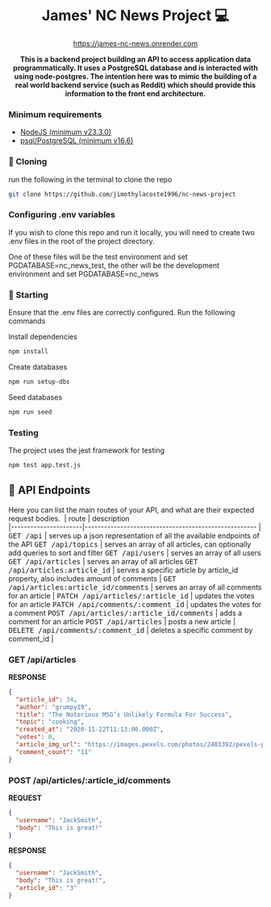 <h1 align="center" style="font-weight: bold;">James' NC News Project 💻</h1>

<p align="center">
<a href="https://james-nc-news.onrender.com">https://james-nc-news.onrender.com</a>
</p>

<p align="center">
    <b>This is a backend project building an API to access application data programmatically. It uses a PostgreSQL database and is interacted with using node-postgres. The intention here was to mimic the building of a real world backend service (such as Reddit) which should provide this information to the front end architecture.</b>
</p>

<h3>Minimum requirements</h3>

- [NodeJS (minimum v23.3.0)](https://nodejs.org/en/download)
- [psql/PostgreSQL (minimum v16.6)](https://www.postgresql.org/download/)

<h3>🤖 Cloning</h3>

run the following in the terminal to clone the repo

```bash
git clone https://github.com/jimothylacoste1996/nc-news-project
```

<h3>Configuring .env variables</h2>

If you wish to clone this repo and run it locally, you will need to create two .env files in the root of the project directory.

One of these files will be the test environment and set PGDATABASE=nc_news_test, the other will be the development environment and set PGDATABASE=nc_news

<h3>🚀 Starting</h3>

Ensure that the .env files are correctly configured. Run the following commands

Install dependencies

```bash
npm install
```

Create databases

```bash
npm run setup-dbs
```

Seed databases

```bash
npm run seed
```

<h3> Testing</h3>

The project uses the jest framework for testing

```bash
npm test app.test.js
```

<h2 id="routes">📍 API Endpoints</h2>

Here you can list the main routes of your API, and what are their expected request bodies.
​
| route | description  
|----------------------|-----------------------------------------------------
| <kbd>GET /api</kbd> | serves up a json representation of all the available endpoints of the API
<kbd>GET /api/topics</kbd> | serves an array of all articles, can optionally add queries to sort and filter
<kbd>GET /api/users</kbd> | serves an array of all users
<kbd>GET /api/articles</kbd> | serves an array of all articles
<kbd>GET /api/articles:article_id</kbd> | serves a specific article by article_id property, also includes amount of comments
| <kbd>GET /api/articles:article_id/comments</kbd> | serves an array of all comments for an article
| <kbd>PATCH /api/articles/:article_id</kbd> | updates the votes for an article
<kbd>PATCH /api/comments/:comment_id</kbd> | updates the votes for a comment
<kbd>POST /api/articles/:article_id/comments</kbd> | adds a comment for an article
<kbd>POST /api/articles</kbd> | posts a new article
| <kbd>DELETE /api/comments/:comment_id</kbd> | deletes a specific comment by comment_id
|

<h3 id="get-auth-detail">GET /api/articles</h3>

**RESPONSE**

```json
{
  "article_id": 34,
  "author": "grumpy19",
  "title": "The Notorious MSG’s Unlikely Formula For Success",
  "topic": "cooking",
  "created_at": "2020-11-22T11:13:00.000Z",
  "votes": 0,
  "article_img_url": "https://images.pexels.com/photos/2403392/pexels-photo-2403392.jpeg?w=700&h=700",
  "comment_count": "11"
}
```

<h3 id="post-auth-detail">POST /api/articles/:article_id/comments</h3>

**REQUEST**

```json
{
  "username": "JackSmith",
  "body": "This is great!"
}
```

**RESPONSE**

```json
{
  "username": "JackSmith",
  "body": "This is great!",
  "article_id": "3"
}
```
